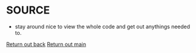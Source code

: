 # SOURCE
- stay around nice to view the whole code and get out anythings needed to.

[Return out back](https://github.com/devnaelson/devnaelson/blob/main/projects/hide-whatsapp/view.md)
[Return out main](https://github.com/devnaelson/devnaelson)